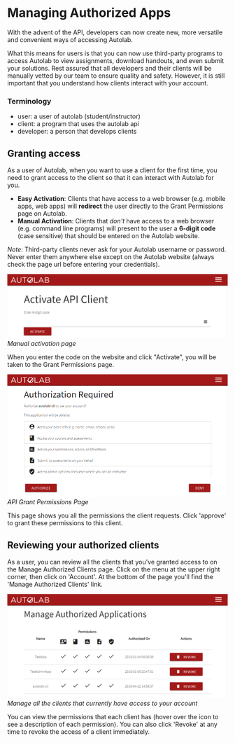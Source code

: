# Managing Authorized Apps

With the advent of the API, developers can now create new, more versatile and convenient ways of accessing Autolab.

What this means for users is that you can now use third-party programs to access Autolab to view assignments, download handouts, and even submit your solutions. Rest assured that all developers and their clients will be manually vetted by our team to ensure quality and safety. However, it is still important that you understand how clients interact with your account.

### Terminology

-   user: a user of autolab (student/instructor)
-   client: a program that uses the autolab api
-   developer: a person that develops clients

## Granting access

As a user of Autolab, when you want to use a client for the first time, you need to grant access to the client so that it can interact with Autolab for you.

-   **Easy Activation**: Clients that have access to a web browser (e.g. mobile apps, web apps) will **redirect** the user directly to the Grant Permissions page on Autolab.
-   **Manual Activation**: Clients that _don't_ have access to a web browser (e.g. command line programs) will present to the user a **6-digit code** (case sensitive) that should be entered on the Autolab website.

_Note_: Third-party clients never ask for your Autolab username or password. Never enter them anywhere else except on the Autolab website (always check the page url before entering your credentials).

![API Manual Activation Page](/docs/images/api/api-activate.png)
_Manual activation page_

When you enter the code on the website and click "Activate", you will be taken to the Grant Permissions page.

![API Grant Permissions Page](/docs/images/api/api-permissions.png)
_API Grant Permissions Page_

This page shows you all the permissions the client requests. Click 'approve' to grant these permissions to this client.

## Reviewing your authorized clients

As a user, you can review all the clients that you've granted access to on the Manage Authorized Clients page. Click on the menu at the upper right corner, then click on 'Account'. At the bottom of the page you'll find the 'Manage Authorized Clients' link.

![API Manage Authorized Clients Page](/docs/images/api/api-manage-clients.png)
_Manage all the clients that currently have access to your account_

You can view the permissions that each client has (hover over the icon to see a description of each permission). You can also click 'Revoke' at any time to revoke the access of a client immediately.

